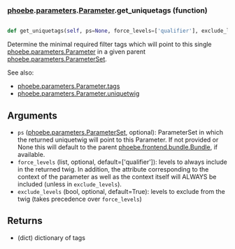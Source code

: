 ### [phoebe](phoebe.md).[parameters](phoebe.parameters.md).[Parameter](phoebe.parameters.Parameter.md).get_uniquetags (function)


```py

def get_uniquetags(self, ps=None, force_levels=['qualifier'], exclude_levels=[])

```



Determine the minimal required filter tags which will point
to this single [phoebe.parameters.Parameter](phoebe.parameters.Parameter.md) in a given parent
[phoebe.parameters.ParameterSet](phoebe.parameters.ParameterSet.md).

See also:
* [phoebe.parameters.Parameter.tags](phoebe.parameters.Parameter.tags.md)
* [phoebe.parameters.Parameter.uniquetwig](phoebe.parameters.Parameter.uniquetwig.md)

Arguments
----------
* `ps` ([phoebe.parameters.ParameterSet](phoebe.parameters.ParameterSet.md), optional): ParameterSet
    in which the returned uniquetwig will point to this Parameter.
    If not provided or None this will default to the parent
    [phoebe.frontend.bundle.Bundle](phoebe.frontend.bundle.Bundle.md), if available.
* `force_levels` (list, optional, default=['qualifier']): levels to
    always include in the returned twig.  In addition, the attribute
    corresponding to the context of the parameter as well as the
    context itself will ALWAYS be included (unless in `exclude_levels`).
* `exclude_levels` (bool, optional, default=True): levels to exclude
    from the twig (takes precedence over `force_levels`)

Returns
--------
* (dict) dictionary of tags

